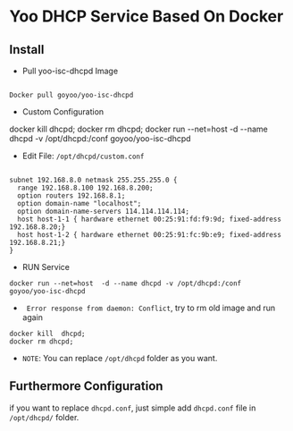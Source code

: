 # Yoo DHCP Service Based On Docker

## Install

* Pull yoo-isc-dhcpd Image

```

Docker pull goyoo/yoo-isc-dhcpd

```

* Custom Configuration


docker kill  dhcpd; docker rm dhcpd; docker run --net=host  -d --name dhcpd -v /opt/dhcpd:/conf   goyoo/yoo-isc-dhcpd



* Edit File: `/opt/dhcpd/custom.conf`

```

subnet 192.168.8.0 netmask 255.255.255.0 {
  range 192.168.8.100 192.168.8.200;
  option routers 192.168.8.1;
  option domain-name "localhost";
  option domain-name-servers 114.114.114.114;
  host host-1-1 { hardware ethernet 00:25:91:fd:f9:9d; fixed-address 192.168.8.20;}
  host host-1-2 { hardware ethernet 00:25:91:fc:9b:e9; fixed-address 192.168.8.21;}
}

```

* RUN Service

```
docker run --net=host  -d --name dhcpd -v /opt/dhcpd:/conf   goyoo/yoo-isc-dhcpd
```

* ` Error response from daemon: Conflict`, try to rm old image and run again

```
docker kill  dhcpd;
docker rm dhcpd;

```


* `NOTE`: You can replace `/opt/dhcpd` folder as you want.



## Furthermore Configuration

if you want to replace `dhcpd.conf`, just simple add `dhcpd.conf` file in `/opt/dhcpd/` folder.

